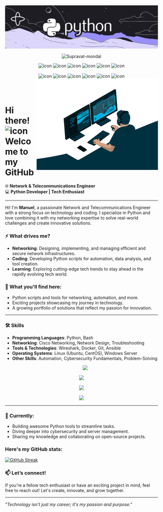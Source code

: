 ![Banner](python-banner.png)

<p align="center"> 
 <img src="https://komarev.com/ghpvc/?username=supravatm&label=Profile%20views&color=0e75b6&style=flat" alt="Supravat-mondal" /> 

<div align="center">
  <img src="https://techstack-generator.vercel.app/java-icon.svg" alt="icon" width="50" height="50" />
  <img src="https://techstack-generator.vercel.app/python-icon.svg" alt="icon" width="50" height="50" />
  <img src="https://techstack-generator.vercel.app/ts-icon.svg" alt="icon" width="50" height="50" />
  <img src="https://techstack-generator.vercel.app/js-icon.svg" alt="icon"width="50" height="50" />
  <img src="https://techstack-generator.vercel.app/react-icon.svg" alt="icon" width="50" height="50" />
 <img src="https://techstack-generator.vercel.app/mysql-icon.svg" alt="icon" width="50" height="50" />
</div>

<br>

<div align="center">
  <img src="https://techstack-generator.vercel.app/docker-icon.svg" alt="icon" width="50" height="50" />
  <img src="https://techstack-generator.vercel.app/aws-icon.svg" alt="icon" width="50" height="50" />
  <img src="https://techstack-generator.vercel.app/github-icon.svg" alt="icon" width="50" height="50" />
  <img src="https://techstack-generator.vercel.app/prettier-icon.svg" alt="icon" width="50" height="50" />
  <img src="https://techstack-generator.vercel.app/restapi-icon.svg" alt="icon" width="50" height="50" />
  <img src="https://techstack-generator.vercel.app/graphql-icon.svg" alt="icon" width="50" height="50" />
</div>

<img align="right" alt="Coding" width="400" src="https://github.com/supravatm/supravatm/blob/main/src/code.gif">

<br><br>
# Hi there! <img src="https://techstack-generator.vercel.app/python-icon.svg" alt="icon" width="50" height="50" /> Welcome to my GitHub

🌐 **Network & Telecommunications Engineer**  
💻 **Python Developer | Tech Enthusiast**


---

Hi! I'm **Manuel**, a passionate Network and Telecommunications Engineer with a strong focus on technology and coding. I specialize in Python and love combining it with my networking expertise to solve real-world challenges and create innovative solutions.



### ⚡ What drives me?
- **Networking**: Designing, implementing, and managing efficient and secure network infrastructures.
- **Coding**: Developing Python scripts for automation, data analysis, and tool creation.
- **Learning**: Exploring cutting-edge tech trends to stay ahead in the rapidly evolving tech world.

### 📌 What you'll find here:
- Python scripts and tools for networking, automation, and more.
- Exciting projects showcasing my journey in technology.
- A growing portfolio of solutions that reflect my passion for innovation.

---

### 🛠️ Skills
- **Programming Languages**: Python, Bash  
- **Networking**: Cisco Networking, Network Design, Troubleshooting  
- **Tools & Technologies**: Wireshark, Docker, Git, Ansible  
- **Operating Systems**: Linux (Ubuntu, CentOS), Windows Server  
- **Other Skills**: Automation, Cybersecurity Fundamentals, Problem-Solving
  <p align="center">
  <a href="https://skillicons.dev">
    <img src="https://skillicons.dev/icons?i=py,gcp,azure,react,vue,js,html,css" />
  </a>
</p>

<p align="center">
  <a href="https://skillicons.dev">
     <img src="https://skillicons.dev/icons?i=dart,mysql,php,java,ts,docker,django" />
  </a>
</p>

<p align="center">
  <a href="https://skillicons.dev">
     <img src="https://skillicons.dev/icons?i=firebase,github,gmail,linux,htmx,git" />
  </a>
</p>

<p align="center">
  <a href="https://skillicons.dev">
    <img src="https://skillicons.dev/icons?i=dotnet" />
  </a>
</p>  

---

### 🌱 Currently:
- Building awesome Python tools to streamline tasks.
- Diving deeper into cybersecurity and server management.
- Sharing my knowledge and collaborating on open-source projects.

### Here's my GitHub stats:

[![GitHub Streak](https://streak-stats.demolab.com?user=ManuelGoico21&theme=radical&date_format=j%20M%5B%20Y%5D&hide_current_streak=true)](https://git.io/streak-stats)


### 📫 Let’s connect!
If you're a fellow tech enthusiast or have an exciting project in mind, feel free to reach out! Let's create, innovate, and grow together.

---

_"Technology isn't just my career; it's my passion and purpose."_
